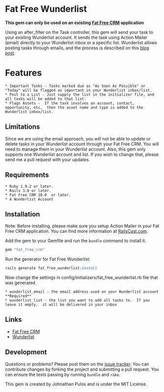 # Fat Free Wunderlist

**This gem can only be used on an existing [Fat Free CRM](http://www.fatfreecrm.com/) application**

Using an after_filter on the Task controller,  this gem will send your task to your existing Wunderlist account.  It sends the task using Action Mailer (email) directly to your Wunderlist inbox or a specific list.  Wunderlist allows posting tasks through emails, and the process is described on this [blog post](http://blog.wunderlist.com/post/6521016265/secret-features-part-3-add-tasks-via-mail).  

# Features

	* Important Tasks - Tasks marked due as "As Soon As Possible" or "Today" will be flagged as important in your Wunderlist inbox/list.
	* Post to a List - Just supply the list in the initializer file, and all tasks will be added to that list.
	* Flags Assets -  If the task involves an account, contact, opportunity, etc,  then the asset name and type is added to the Wunderlist inbox/list.

## Limitations

Since we are using the email approach,  you will not be able to update or delete tasks in your Wunderlist account through your Fat Free CRM.  You will need to manage them in your Wunderlist account.  Also,  this gem only supports one Wunderlist account and list.  If you wish to change that,  please send me a pull request with your updates.

## Requirements

	* Ruby 1.9.2 or later.
	* Rails 3.0 or later.
	* Fat Free CRM 10.0  or later.
	* A Wunderlist Account

## Installation

Note: Before installing,  please make sure you setup Action Mailer in your Fat Free CRM application.  You can find more information at [RailsCast.com](http://railscasts.com/episodes/206-action-mailer-in-rails-3).

Add the gem to your Gemfile and run the `bundle` command to install it.

```ruby
gem "fat_free_crm"
```

Run the generator for Fat Free Wunderlist:

```ruby
rails generate fat_free_wunderlist:install
```

Now change the settings in config/initializers/fat\_free\_wunderlist.rb file that was generated.

	* wunderlist_email - the email address used on your Wunderlist account **Required**
	* wunderlist_list - the list you want to add all tasks to.  If you leave it empty,  it will be delivered in your inbox

## Links

- [Fat Free CRM](http://www.fatfreecrm.com/)
- [Wunderlist](http://www.wunderlist.com/)

## Development

Questions or problems? Please post them on the [issue tracker](). You can contribute changes by forking the project and submitting a pull request. You can ensure the tests passing by running `bundle` and `rake`.

This gem is created by Johnathan Pulos and is under the MIT License.